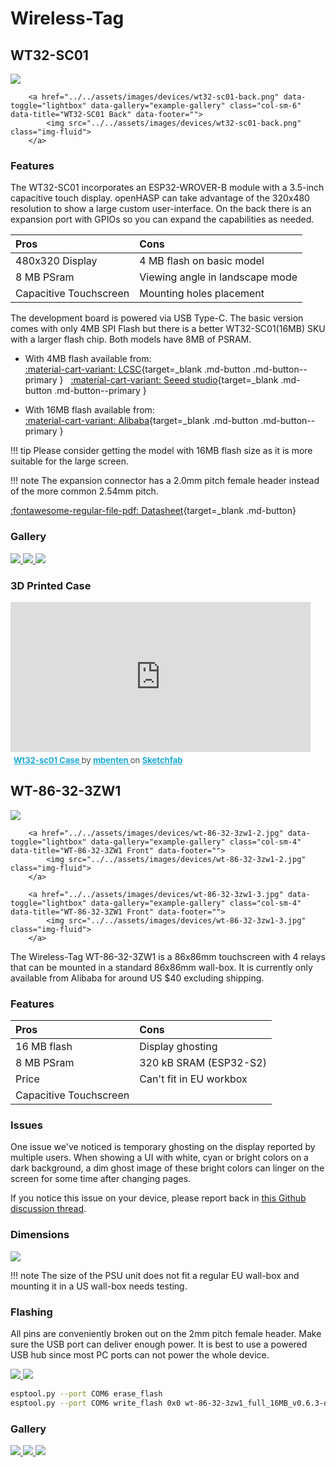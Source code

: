 # Wireless-Tag

## WT32-SC01

<div class="row justify-content-center">
        <a href="../../assets/images/devices/wt-sc01.png" data-toggle="lightbox" data-gallery="example-gallery" class="col-sm-6" data-title="WT32-SC01 Front" data-footer="">
            <img src="../../assets/images/devices/wt32-sc01-front.png" class="img-fluid">
        </a>

        <a href="../../assets/images/devices/wt32-sc01-back.png" data-toggle="lightbox" data-gallery="example-gallery" class="col-sm-6" data-title="WT32-SC01 Back" data-footer="">
            <img src="../../assets/images/devices/wt32-sc01-back.png" class="img-fluid">
        </a>
</div>


### Features

The WT32-SC01 incorporates an ESP32-WROVER-B module with a 3.5-inch capacitive touch display.
openHASP can take advantage of the 320x480 resolution to show a large custom user-interface.
On the back there is an expansion port with GPIOs so you can expand the capabilities as needed.

| Pros                   | Cons
|:-----                  |:----
| 480x320 Display        | 4 MB flash on basic model
| 8 MB PSram             | Viewing angle in landscape mode
| Capacitive Touchscreen | Mounting holes placement

The development board is powered via USB Type-C. The basic version comes with only 4MB SPI Flash but there is a better WT32-SC01(16MB) SKU with a larger flash chip. Both models have 8MB of PSRAM.

- With 4MB flash available from:</br>
[:material-cart-variant: LCSC][1]{target=_blank .md-button .md-button--primary } &nbsp; 
[:material-cart-variant: Seeed studio][2]{target=_blank .md-button .md-button--primary }

- With 16MB flash available from:</br>
[:material-cart-variant: Alibaba][3]{target=_blank .md-button .md-button--primary } 

!!! tip
    Please consider getting the model with 16MB flash size as it is more suitable for the large screen.

!!! note
    The expansion connector has a 2.0mm pitch female header instead of the more common 2.54mm pitch.

[:fontawesome-regular-file-pdf: Datasheet][4]{target=_blank .md-button}


### Gallery

<div class="row justify-content-center">
    <a href="../../assets/images/builds/wt32-sc01-1.jpg" data-toggle="lightbox" data-gallery="example-gallery" class="col-sm-4" data-title="Wireless-Tag WT32-SC01" data-footer="Image by xHirschx">
        <img src="../../assets/images/builds/wt32-sc01-1.jpg" class="img-fluid">
    </a>
    <a href="../../assets/images/builds/wt32-sc01-2.jpg" data-toggle="lightbox" data-gallery="example-gallery" class="col-sm-4" data-title="Wireless-Tag WT32-SC01" data-footer="Image by xHirschx">
        <img src="../../assets/images/builds/wt32-sc01-2.jpg" class="img-fluid">
    </a>
    <a href="../../assets/images/builds/wt32-sc01-3.jpg" data-toggle="lightbox" data-gallery="example-gallery" class="col-sm-4" data-title="Wireless-Tag WT32-SC01">
        <img src="../../assets/images/builds/wt32-sc01-3.jpg" class="img-fluid">
    </a>
</div>


### 3D Printed Case

<p>
<div class="sketchfab-embed-wrapper"> <iframe width=480 height=240 title="WT32-SC01 Case" frameborder="0" allowfullscreen mozallowfullscreen="true" webkitallowfullscreen="true" allow="fullscreen; autoplay; vr" xr-spatial-tracking execution-while-out-of-viewport execution-while-not-rendered web-share src="https://sketchfab.com/models/cfec05638de540b0acccff2091508500/embed"> </iframe> <p style="font-size: 13px; font-weight: normal; margin: 5px; color: #4A4A4A;"> <a href="https://sketchfab.com/3d-models/wt32-sc01-case-cfec05638de540b0acccff2091508500?utm_medium=embed&utm_campaign=share-popup&utm_content=cfec05638de540b0acccff2091508500" target="_blank" style="font-weight: bold; color: #1CAAD9;"> Wt32-sc01 Case </a> by <a href="https://sketchfab.com/mbenten?utm_medium=embed&utm_campaign=share-popup&utm_content=cfec05638de540b0acccff2091508500" target="_blank" style="font-weight: bold; color: #1CAAD9;"> mbenten </a> on <a href="https://sketchfab.com?utm_medium=embed&utm_campaign=share-popup&utm_content=cfec05638de540b0acccff2091508500" target="_blank" style="font-weight: bold; color: #1CAAD9;">Sketchfab</a></p></div>
</p>

</hr>

## WT-86-32-3ZW1

<div class="row justify-content-center">
        <a href="../../assets/images/devices/wt-86-32-3zw1-1.jpg" data-toggle="lightbox" data-gallery="example-gallery" class="col-sm-4" data-title="WT-86-32-3ZW1 Front" data-footer="">
            <img src="../../assets/images/devices/wt-86-32-3zw1-1.jpg" class="img-fluid">
        </a>

        <a href="../../assets/images/devices/wt-86-32-3zw1-2.jpg" data-toggle="lightbox" data-gallery="example-gallery" class="col-sm-4" data-title="WT-86-32-3ZW1 Front" data-footer="">
            <img src="../../assets/images/devices/wt-86-32-3zw1-2.jpg" class="img-fluid">
        </a>

        <a href="../../assets/images/devices/wt-86-32-3zw1-3.jpg" data-toggle="lightbox" data-gallery="example-gallery" class="col-sm-4" data-title="WT-86-32-3ZW1 Front" data-footer="">
            <img src="../../assets/images/devices/wt-86-32-3zw1-3.jpg" class="img-fluid">
        </a>
</div>

The Wireless-Tag WT-86-32-3ZW1 is a 86x86mm touchscreen with 4 relays that can be mounted in a standard 86x86mm wall-box.
It is currently only available from Alibaba for around US $40 excluding shipping.

### Features

| Pros             | Cons
|:-----            |:----
| 16 MB flash      | Display ghosting
| 8 MB PSram       | 320 kB SRAM (ESP32-S2)
| Price            | Can't fit in EU workbox
| Capacitive Touchscreen |


### Issues

One issue we've noticed is temporary ghosting on the display reported by multiple users.
When showing a UI with white, cyan or bright colors on a dark background, a dim ghost image of these bright colors can linger on the screen for some time after changing pages.

If you notice this issue on your device, please report back in [this Github discussion thread](https://github.com/HASwitchPlate/openHASP/discussions/311).

### Dimensions

<div class="row justify-content-center">
    <a href="../../assets/images/devices/wt-86-32-zw1-dimensions.jpg" data-toggle="lightbox" data-gallery="example-gallery" class="col-sm-10" data-title="WT-86-32-3ZW1 Dimensions" data-footer="">
        <img src="../../assets/images/devices/wt-86-32-zw1-dimensions.jpg" class="img-fluid">
    </a>
</div>

!!! note
    The size of the PSU unit does not fit a regular EU wall-box and mounting it in a US wall-box needs testing.

### Flashing

All pins are conveniently broken out on the 2mm pitch female header. Make sure the USB port can deliver enough power.
It is best to use a powered USB hub since most PC ports can not power the whole device.

<div class="row justify-content-center">
    <a href="../../assets/images/devices/wt-86-32-zw1-back.jpg" data-toggle="lightbox" data-gallery="example-gallery" class="col-sm-5" data-title="WT-86-32-3ZW1 Back" data-footer="">
        <img src="../../assets/images/devices/wt-86-32-zw1-back.jpg" class="img-fluid">
    </a>
    <a href="../../assets/images/devices/wt-86-32-zw1-flashing.jpg" data-toggle="lightbox" data-gallery="example-gallery" class="col-sm-5" data-title="WT-86-32-3ZW1 Pin diagram" data-footer="">
        <img src="../../assets/images/devices/wt-86-32-zw1-flashing.jpg" class="img-fluid">
    </a>
</div>

```bash
esptool.py --port COM6 erase_flash
esptool.py --port COM6 write_flash 0x0 wt-86-32-3zw1_full_16MB_v0.6.3-dev_88a478d.bin --verify
```

### Gallery

<div class="row justify-content-center">
    <a href="../../assets/images/builds/wt32-sc01-1.jpg" data-toggle="lightbox" data-gallery="example-gallery" class="col-sm-4" data-title="Wireless-Tag WT32-SC01" data-footer="Image by xHirschx">
        <img src="../../assets/images/builds/wt32-sc01-1.jpg" class="img-fluid">
    </a>
    <a href="../../assets/images/builds/wt32-sc01-2.jpg" data-toggle="lightbox" data-gallery="example-gallery" class="col-sm-4" data-title="Wireless-Tag WT32-SC01" data-footer="Image by xHirschx">
        <img src="../../assets/images/builds/wt32-sc01-2.jpg" class="img-fluid">
    </a>
    <a href="../../assets/images/builds/wt32-sc01-3.jpg" data-toggle="lightbox" data-gallery="example-gallery" class="col-sm-4" data-title="Wireless-Tag WT32-SC01">
        <img src="../../assets/images/builds/wt32-sc01-3.jpg" class="img-fluid">
    </a>
</div>

[1]: https://lcsc.com/product-detail/Development-Boards-Development-Kits_Wireless-tag-WT32-SC01_C555472.html
[2]: https://www.seeedstudio.com/ESP32-Development-board-WT32-SC01-p-4735.html
[3]: https://www.alibaba.com/product-detail/esp32-development-board-WT32-SC01-3_62534911683.html
[4]: http://www.wireless-tag.com/wp-content/uploads/2021/01/WT32-SC01DataSheetV3.3-2-with-nuts.pdf